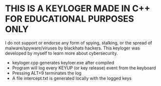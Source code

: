 # THIS IS A KEYLOGER MADE IN C++ FOR EDUCATIONAL PURPOSES ONLY
I do not support or endorse any form of spying, stalking, or the spread of malware/spyware/viruses by blackhats hackers.
This keyloger was developed by myself to learn more about cybersecurity.

- keyloger.cpp generates keyloer.exe after compiled
- Program will log every KEYUP (or key release) event from the keyboard
- Pressing ALT+9 terminates the log
- A file intercept.txt is generated locally with the logged keys
